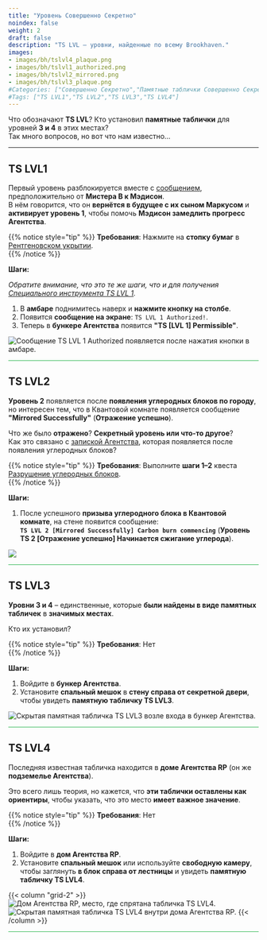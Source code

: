 ```yaml
---
title: "Уровень Совершенно Секретно"
noindex: false
weight: 2
draft: false
description: "TS LVL – уровни, найденные по всему Brookhaven."
images: 
- images/bh/tslvl4_plaque.png
- images/bh/tslvl1_authorized.png
- images/bh/tslvl2_mirrored.png
- images/bh/tslvl3_plaque.png
#Categories: ["Совершенно Секретно","Памятные таблички Совершенно Секретно"]
#Tags: ["TS LVL1","TS LVL2","TS LVL3","TS LVL4"]
---
```


Что обозначают **TS LVL**? Кто установил **памятные таблички** для уровней **3 и 4** в этих местах?  
Так много вопросов, но вот что нам известно...

---

## **TS LVL1**  

Первый уровень разблокируется вместе с [сообщением](casebook/notes/madison/#barn), предположительно от **Мистера B к Мэдисон**.  
В нём говорится, что он **вернётся в будущее с их сыном Маркусом** и **активирует уровень 1**, чтобы помочь **Мэдисон замедлить прогресс Агентства**.

{{% notice style="tip" %}}
**Требования**: Нажмите на **стопку бумаг** в [Рентгеновском укрытии](terminology/#x-ray-hideout).  
{{% /notice %}}

**Шаги:**  

_Обратите внимание, что это те же шаги, что и для получения [Специального инструмента TS LVL 1](lore/special_tools/ts_lvl1/)._  

1. В **амбаре** поднимитесь наверх и **нажмите кнопку на столбе**.  
2. Появится **сообщение на экране**: `TS LVL 1 Authorized!`.  
3. Теперь в **бункере Агентства** появится **"TS [LVL 1] Permissible"**.

![Сообщение TS LVL 1 Authorized появляется после нажатия кнопки в амбаре.](/images/bh/tslvl1_authorized.png?width=400px)

<hr style="background-color: #28b44c" size=8>

## **TS LVL2**  

**Уровень 2** появляется после **появления углеродных блоков по городу**, но интересен тем, что в Квантовой комнате появляется сообщение **"Mirrored Successfully"** (**Отражение успешно**).  

Что же было **отражено**? **Секретный уровень или что-то другое**?  
Как это связано с [запиской Агентства](casebook/notes/agency/#quantum-room), которая появляется после появления углеродных блоков?

{{% notice style="tip" %}}
**Требования**: Выполните **шаги 1–2** квеста [Разрушение углеродных блоков](lore/quests/destroy_carbon_blocks/).  
{{% /notice %}}

**Шаги:**  

1. После успешного **призыва углеродного блока в Квантовой комнате**, на стене появится сообщение:  
   **`TS LVL 2 [Mirrored Successfully] Carbon burn commencing`** (**Уровень TS 2 [Отражение успешно] Начинается сжигание углерода**).

![](/images/bh/tslvl2_mirrored.png?width=400px)

<hr style="background-color: #28b44c" size=8>

## **TS LVL3**  

**Уровни 3 и 4** – единственные, которые **были найдены в виде памятных табличек** в **значимых местах**.  

Кто их установил?

{{% notice style="tip" %}}
**Требования**: Нет  
{{% /notice %}}

**Шаги:**  

1. Войдите в **бункер Агентства**.  
2. Установите **спальный мешок** в **стену справа от секретной двери**, чтобы увидеть **памятную табличку TS LVL3**.

![Скрытая памятная табличка TS LVL3 возле входа в бункер Агентства.](/images/bh/tslvl3_plaque.png?width=400px)

<hr style="background-color: #28b44c" size=8>

## **TS LVL4**  

Последняя известная табличка находится в **доме Агентства RP** (он же **подземелье Агентства**).  

Это всего лишь теория, но кажется, что **эти таблички оставлены как ориентиры**, чтобы указать, что это место **имеет важное значение**.

{{% notice style="tip" %}}
**Требования**: Нет  
{{% /notice %}}

**Шаги:**  

1. Войдите в **дом Агентства RP**.  
2. Установите **спальный мешок** или используйте **свободную камеру**, чтобы заглянуть **в блок справа от лестницы** и увидеть **памятную табличку TS LVL4**.

{{< column "grid-2" >}}
![Дом Агентства RP, место, где спрятана табличка TS LVL4.](/images/bh/tslvl4_hidden_in_block.png)
![Скрытая памятная табличка TS LVL4 внутри дома Агентства RP.](/images/bh/tslvl4_plaque.png)
{{< /column >}}

<hr style="background-color: #28b44c" size=8>

